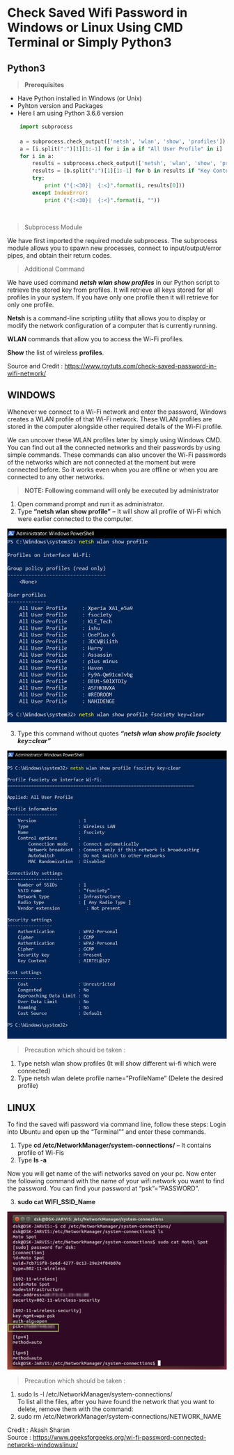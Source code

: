 # Check Saved Wifi Password in Windows or Linux Using CMD Terminal or Simply Python3

## Python3


> **Prerequisites**<br>
* Have Python installed in Windows (or Unix)
* Pyhton version and Packages
* Here I am using Python 3.6.6 version<br>

```py
    import subprocess

    a = subprocess.check_output(['netsh', 'wlan', 'show', 'profiles']).decode('utf-8').split('\n')
    a = [i.split(":")[1][1:-1] for i in a if "All User Profile" in i]
    for i in a:
        results = subprocess.check_output(['netsh', 'wlan', 'show', 'profile', i, 'key=clear']).decode('utf-8').split('\n')
        results = [b.split(":")[1][1:-1] for b in results if "Key Content" in b]
        try:
            print ("{:<30}|  {:<}".format(i, results[0]))
        except IndexError:
            print ("{:<30}|  {:<}".format(i, ""))
```
<br>

> Subprocess Module <br>

We have first imported the required module subprocess. The subprocess module allows you to spawn new processes, connect to input/output/error pipes, and obtain their return codes.<br>

> Additional Command <br>

We have used command ***netsh wlan show profiles*** in our Python script to retrieve the stored key from profiles. It will retrieve all keys stored for all profiles in your system. If you have only one profile then it will retrieve for only one profile.

**Netsh** is a command-line scripting utility that allows you to display or modify the network configuration of a computer that is currently running.

**WLAN** commands that allow you to access the Wi-Fi profiles.

**Show** the list of wireless **profiles**.<br>

Source and Credit : https://www.roytuts.com/check-saved-password-in-wifi-network/
<br>





## WINDOWS

Whenever we connect to a Wi-Fi network and enter the password, Windows creates a WLAN profile of that Wi-Fi network. These WLAN profiles are stored in the computer alongside other required details of the Wi-Fi profile.<br>

We can uncover these WLAN profiles later by simply using Windows CMD. You can find out all the connected networks and their passwords by using simple commands. These commands can also uncover the Wi-Fi passwords of the networks which are not connected at the moment but were connected before. So it works even when you are offline or when you are connected to any other networks.

> **NOTE: Following command will only be executed by administrator** <br>

1. Open command prompt and run it as administrator.
2. Type **“netsh wlan show profile”** – It will show all profile of Wi-Fi which were earlier connected to the computer.

![img1](https://github.com/ishusagar/Check-Saved-Wifi-Password-in-Windows-or-Linux-Using-CMD-Terminal-or-Simply-Python3/blob/master/Images/img1.png)

3. Type this command without quotes ***“netsh wlan show profile fsociety key=clear”***<br>

![img2](https://github.com/ishusagar/Check-Saved-Wifi-Password-in-Windows-or-Linux-Using-CMD-Terminal-or-Simply-Python3/blob/master/Images/img2.png)

> Precaution which should be taken :<br>

1. Type netsh wlan show profiles (It will show different wi-fi which were connected)
2. Type netsh wlan delete profile name=”ProfileName” (Delete the desired profile)




## LINUX


To find the saved wifi password via command line, follow these steps: Login into Ubuntu and open up the “Terminal”” and enter these commands.

1. Type **cd /etc/NetworkManager/system-connections/** – It contains profile of Wi-Fis
2. Type **ls -a**

Now you will get name of the wifi networks saved on your pc. Now enter the following command with the name of your wifi network you want to find the password. You can find your password at “psk”=”PASSWORD”.

3. **sudo cat WIFI_SSID_Name**<br>

![img3](https://github.com/ishusagar/Check-Saved-Wifi-Password-in-Windows-or-Linux-Using-CMD-Terminal-or-Simply-Python3/blob/master/Images/img3.png)

> Precaution which should be taken : <br>

1. sudo ls -l /etc/NetworkManager/system-connections/<br>
To list all the files, after you have found the network that you want to delete, remove them with the command:<br>
2. sudo rm /etc/NetworkManager/system-connections/NETWORK_NAME <br>



Credit : Akash Sharan<br>
Source : https://www.geeksforgeeks.org/wi-fi-password-connected-networks-windowslinux/
